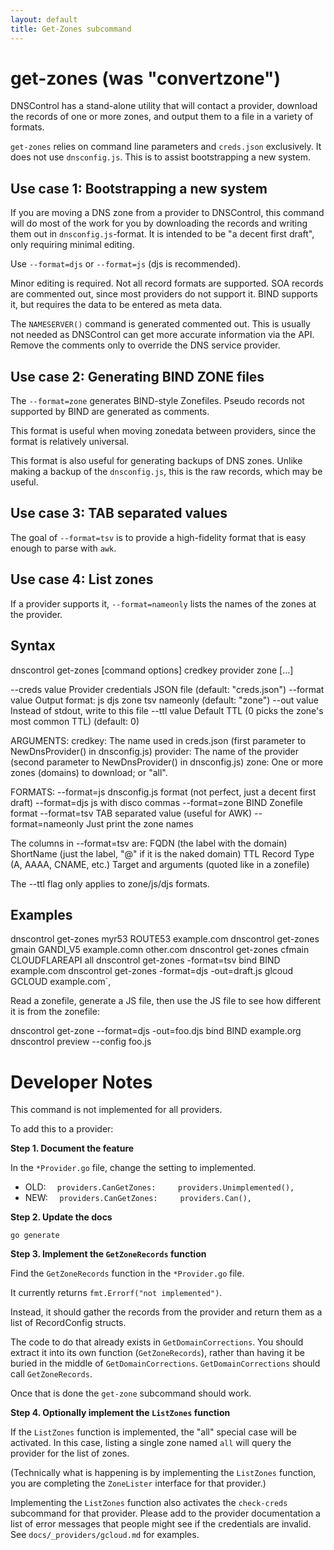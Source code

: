 ```yaml
---
layout: default
title: Get-Zones subcommand
---
```


# get-zones (was "convertzone")

DNSControl has a stand-alone utility that will contact a provider,
download the records of one or more zones, and output them to a file
in a variety of formats.

`get-zones` relies on command line parameters and `creds.json`
exclusively.  It does not use `dnsconfig.js`. This is to assist
bootstrapping a new system.

## Use case 1: Bootstrapping a new system

If you are moving a DNS zone from a provider to DNSControl, this
command will do most of the work for you by downloading the records
and writing them out in `dnsconfig.js`-format. It is intended to be
"a decent first draft", only requiring minimal editing.

Use `--format=djs` or `--format=js` (djs is recommended).

Minor editing is required. Not all record formats are supported.
SOA records are commented out, since most providers do not support it.
BIND supports it, but requires the data to be entered as meta data.

The `NAMESERVER()` command is generated commented out. This is usually
not needed as DNSControl can get more accurate information via the
API. Remove the comments only to override the DNS service provider.

## Use case 2: Generating BIND ZONE files

The `--format=zone` generates BIND-style Zonefiles. Pseudo records not
supported by BIND are generated as comments.

This format is useful when moving zonedata between providers, since
the format is relatively universal.

This format is also useful for generating backups of DNS zones. Unlike
making a backup of the `dnsconfig.js`, this is the raw records, which
may be useful.

## Use case 3: TAB separated values

The goal of `--format=tsv` is to provide a high-fidelity format that is easy
enough to parse with `awk`.

## Use case 4: List zones

If a provider supports it, `--format=nameonly` lists the names of the
zones at the provider.


## Syntax

   dnscontrol get-zones [command options] credkey provider zone [...]

   --creds value   Provider credentials JSON file (default: "creds.json")
   --format value  Output format: js djs zone tsv nameonly (default: "zone")
   --out value     Instead of stdout, write to this file
   --ttl value     Default TTL (0 picks the zone's most common TTL) (default: 0)

ARGUMENTS:
   credkey:  The name used in creds.json (first parameter to NewDnsProvider() in dnsconfig.js)
   provider: The name of the provider (second parameter to NewDnsProvider() in dnsconfig.js)
   zone:     One or more zones (domains) to download; or "all".

FORMATS:
   --format=js        dnsconfig.js format (not perfect, just a decent first draft)
   --format=djs       js with disco commas
   --format=zone      BIND Zonefile format
   --format=tsv       TAB separated value (useful for AWK)
   --format=nameonly  Just print the zone names

The columns in --format=tsv are:
   FQDN (the label with the domain)
   ShortName (just the label, "@" if it is the naked domain)
   TTL
   Record Type (A, AAAA, CNAME, etc.)
   Target and arguments (quoted like in a zonefile)

The --ttl flag only applies to zone/js/djs formats.

## Examples

   dnscontrol get-zones myr53 ROUTE53 example.com
   dnscontrol get-zones gmain GANDI_V5 example.comn other.com
   dnscontrol get-zones cfmain CLOUDFLAREAPI all
   dnscontrol get-zones -format=tsv bind BIND example.com
   dnscontrol get-zones -format=djs -out=draft.js glcoud GCLOUD example.com`,

Read a zonefile, generate a JS file, then use the JS file to see how
different it is from the zonefile:

   dnscontrol get-zone --format=djs -out=foo.djs bind BIND example.org 
   dnscontrol preview --config foo.js

# Developer Notes

This command is not implemented for all providers.

To add this to a provider:

**Step 1. Document the feature**

In the `*Provider.go` file, change the setting to implemented.

* OLD: `  providers.CanGetZones:     providers.Unimplemented(),`
* NEW: `  providers.CanGetZones:     providers.Can(),`

**Step 2. Update the docs**

```
go generate
```

**Step 3. Implement the `GetZoneRecords` function**

Find the `GetZoneRecords` function in the `*Provider.go` file.

It currently returns `fmt.Errorf("not implemented")`.

Instead, it should gather the records from the provider
and return them as a list of RecordConfig structs.

The code to do that already exists in `GetDomainCorrections`.
You should extract it into its own function (`GetZoneRecords`), rather
than having it be buried in the middle of `GetDomainCorrections`.
`GetDomainCorrections` should call `GetZoneRecords`.

Once that is done the `get-zone` subcommand should work.

**Step 4. Optionally implement the `ListZones` function**

If the `ListZones` function is implemented, the "all" special case
will be activated.  In this case, listing a single zone named `all`
will query the provider for the list of zones.

(Technically what is happening is by implementing the `ListZones`
function, you are completing the `ZoneLister` interface for that
provider.)

Implementing the `ListZones` function also activates the `check-creds`
subcommand for that provider. Please add to the provider documentation
a list of error messages that people might see if the credentials are
invalid.  See `docs/_providers/gcloud.md` for examples.
